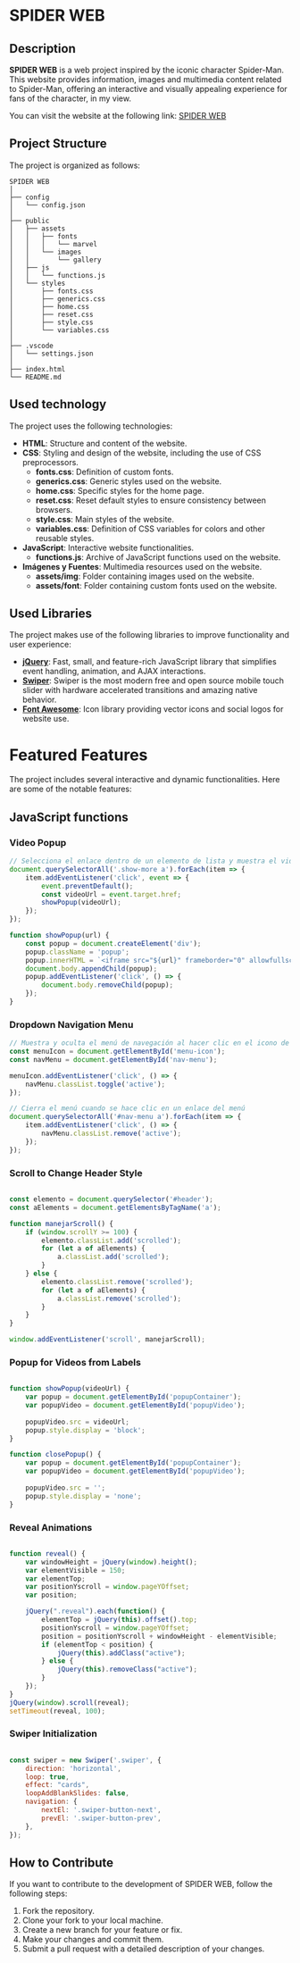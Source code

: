 # SPIDER WEB

## Description

**SPIDER WEB** is a web project inspired by the iconic character Spider-Man. This website provides information, images and multimedia content related to Spider-Man, offering an interactive and visually appealing experience for fans of the character, in my view.

You can visit the website at the following link: [SPIDER WEB](https://suarezhd.github.io/)

## Project Structure

The project is organized as follows:

```text
SPIDER WEB
│
├── config
│   └── config.json
│
├── public
│   ├── assets
│   │   ├── fonts
│   │   │   └── marvel
│   │   └── images
│   │       └── gallery
│   ├── js
│   │   └── functions.js
│   └── styles
│       ├── fonts.css
│       ├── generics.css
│       ├── home.css
│       ├── reset.css
│       ├── style.css
│       └── variables.css
│
├── .vscode
│   └── settings.json
│
├── index.html
└── README.md
```

## Used technology

The project uses the following technologies:

- **HTML**: Structure and content of the website.
- **CSS**: Styling and design of the website, including the use of CSS preprocessors.
  - **fonts.css**: Definition of custom fonts.
  - **generics.css**: Generic styles used on the website.
  - **home.css**: Specific styles for the home page.
  - **reset.css**: Reset default styles to ensure consistency between browsers.
  - **style.css**: Main styles of the website.
  - **variables.css**: Definition of CSS variables for colors and other reusable styles.
- **JavaScript**: Interactive website functionalities.
  - **functions.js**: Archive of JavaScript functions used on the website.
- **Imágenes y Fuentes**: Multimedia resources used on the website.
  - **assets/img**: Folder containing images used on the website.
  - **assets/font**: Folder containing custom fonts used on the website.

## Used Libraries

The project makes use of the following libraries to improve functionality and user experience:

- **[jQuery](https://jquery.com/)**: Fast, small, and feature-rich JavaScript library that simplifies event handling, animation, and AJAX interactions.
- **[Swiper](https://swiperjs.com/)**: Swiper is the most modern free and open source mobile touch slider with hardware accelerated transitions and amazing native behavior.
- **[Font Awesome](https://fontawesome.com/)**: Icon library providing vector icons and social logos for website use.

# Featured Features

The project includes several interactive and dynamic functionalities. Here are some of the notable features:

## JavaScript functions

### Video Popup

```javascript
// Selecciona el enlace dentro de un elemento de lista y muestra el video en una ventana emergente (popup)
document.querySelectorAll('.show-more a').forEach(item => {
    item.addEventListener('click', event => {
        event.preventDefault();
        const videoUrl = event.target.href;
        showPopup(videoUrl);
    });
});

function showPopup(url) {
    const popup = document.createElement('div');
    popup.className = 'popup';
    popup.innerHTML = `<iframe src="${url}" frameborder="0" allowfullscreen></iframe>`;
    document.body.appendChild(popup);
    popup.addEventListener('click', () => {
        document.body.removeChild(popup);
    });
} 

```

### Dropdown Navigation Menu

```javascript
// Muestra y oculta el menú de navegación al hacer clic en el icono de hamburguesa
const menuIcon = document.getElementById('menu-icon');
const navMenu = document.getElementById('nav-menu');

menuIcon.addEventListener('click', () => {
    navMenu.classList.toggle('active');
});

// Cierra el menú cuando se hace clic en un enlace del menú
document.querySelectorAll('#nav-menu a').forEach(item => {
    item.addEventListener('click', () => {
        navMenu.classList.remove('active');
    });
});

```

### Scroll to Change Header Style

```javascript

const elemento = document.querySelector('#header');
const aElements = document.getElementsByTagName('a');

function manejarScroll() {
    if (window.scrollY >= 100) {
        elemento.classList.add('scrolled');
        for (let a of aElements) {
            a.classList.add('scrolled');
        }
    } else {
        elemento.classList.remove('scrolled');
        for (let a of aElements) {
            a.classList.remove('scrolled');
        }
    }
}

window.addEventListener('scroll', manejarScroll);

```

### Popup for Videos from Labels

```javascript

function showPopup(videoUrl) {
    var popup = document.getElementById('popupContainer');
    var popupVideo = document.getElementById('popupVideo');
    
    popupVideo.src = videoUrl; 
    popup.style.display = 'block'; 
}

function closePopup() {
    var popup = document.getElementById('popupContainer');
    var popupVideo = document.getElementById('popupVideo');
    
    popupVideo.src = '';
    popup.style.display = 'none';
}

```


### Reveal Animations

```javascript

function reveal() {
    var windowHeight = jQuery(window).height();
    var elementVisible = 150;
    var elementTop;
    var positionYscroll = window.pageYOffset;
    var position;

    jQuery(".reveal").each(function() {
        elementTop = jQuery(this).offset().top;
        positionYscroll = window.pageYOffset;
        position = positionYscroll + windowHeight - elementVisible;
        if (elementTop < position) {
            jQuery(this).addClass("active");
        } else {
            jQuery(this).removeClass("active");
        }
    });
}
jQuery(window).scroll(reveal);
setTimeout(reveal, 100);

```

### Swiper Initialization

```javascript

const swiper = new Swiper('.swiper', {
    direction: 'horizontal',
    loop: true,
    effect: "cards",
    loopAddBlankSlides: false,
    navigation: {
        nextEl: '.swiper-button-next',
        prevEl: '.swiper-button-prev',
    },
});

```

## How to Contribute

If you want to contribute to the development of SPIDER WEB, follow the following steps:

1. Fork the repository.
2. Clone your fork to your local machine.
3. Create a new branch for your feature or fix.
4. Make your changes and commit them.
5. Submit a pull request with a detailed description of your changes.